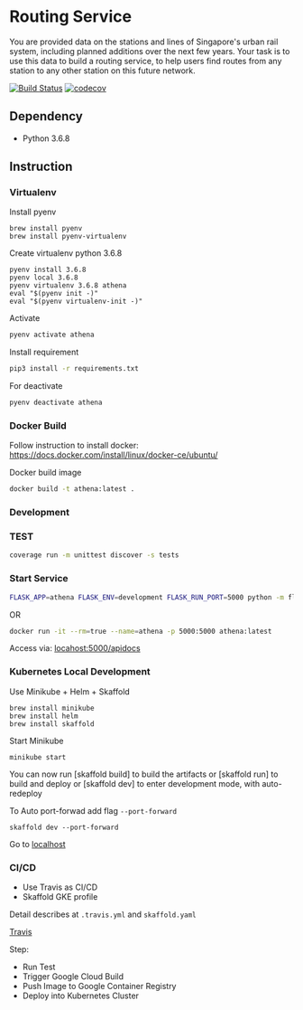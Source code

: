 # Routing Service

You are provided data on the stations and lines of Singapore's urban rail system, including planned additions over the next few years. Your task is to use this data to build a routing service, to help users find routes from any station to any other station on this future network.

[![Build Status](https://travis-ci.org/votiethuy/routing-service.svg)](https://travis-ci.org/votiethuy/routing-service)
[![codecov](https://codecov.io/gh/votiethuy/routing-service/branch/main/graph/badge.svg?token=No8s3cbufI)](undefined)


## Dependency

- Python 3.6.8

## Instruction

### Virtualenv

Install pyenv

```
brew install pyenv
brew install pyenv-virtualenv
```

Create virtualenv python 3.6.8 

```
pyenv install 3.6.8
pyenv local 3.6.8
pyenv virtualenv 3.6.8 athena
eval "$(pyenv init -)"
eval "$(pyenv virtualenv-init -)"
```

Activate

```bash
pyenv activate athena
```

Install requirement

```bash
pip3 install -r requirements.txt
```

For deactivate

```bash
pyenv deactivate athena
```

### Docker Build

Follow instruction to install docker: https://docs.docker.com/install/linux/docker-ce/ubuntu/

Docker build image

```bash
docker build -t athena:latest .
```

### Development

### TEST

```bash
coverage run -m unittest discover -s tests
```

### Start Service

```bash
FLASK_APP=athena FLASK_ENV=development FLASK_RUN_PORT=5000 python -m flask run
```

OR

```bash
docker run -it --rm=true --name=athena -p 5000:5000 athena:latest
```

Access via: [locahost:5000/apidocs](http://localhost:5000/apidocs)

### Kubernetes Local Development

Use Minikube + Helm + Skaffold

```
brew install minikube
brew install helm
brew install skaffold
```

Start Minikube

```
minikube start
```

You can now run [skaffold build] to build the artifacts
or [skaffold run] to build and deploy
or [skaffold dev] to enter development mode, with auto-redeploy

To Auto port-forwad add flag `--port-forward`

```
skaffold dev --port-forward
```


Go to [localhost](http://localhost:5000/apidocs/)



### CI/CD

- Use Travis as CI/CD
- Skaffold GKE profile

Detail describes at `.travis.yml` and `skaffold.yaml`

[Travis](https://travis-ci.org/votiethuy/routing-service)

Step:

- Run Test
- Trigger Google Cloud Build
- Push Image to Google Container Registry
- Deploy into Kubernetes Cluster